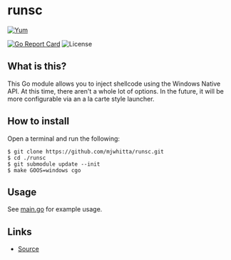 # runsc

[![Yum](https://img.shields.io/badge/-Buy%20me%20a%20cookie-blue?labelColor=grey&logo=cookiecutter&style=for-the-badge)](https://www.buymeacoffee.com/mjwhitta)

[![Go Report Card](https://goreportcard.com/badge/github.com/mjwhitta/runsc?style=for-the-badge)](https://goreportcard.com/report/github.com/mjwhitta/runsc)
![License](https://img.shields.io/github/license/mjwhitta/runsc?style=for-the-badge)

## What is this?

This Go module allows you to inject shellcode using the Windows Native
API. At this time, there aren't a whole lot of options. In the future,
it will be more configurable via an a la carte style launcher.

## How to install

Open a terminal and run the following:

```
$ git clone https://github.com/mjwhitta/runsc.git
$ cd ./runsc
$ git submodule update --init
$ make GOOS=windows cgo
```

## Usage

See [main.go](cmd/runsc/main.go) for example usage.

## Links

- [Source](https://github.com/mjwhitta/runsc)
